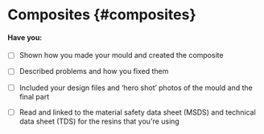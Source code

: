 # Composites {#composites}

#### Have you:

* [ ] Shown how you made your mould and created the composite

* [ ] Described problems and how you fixed them

* [ ] Included your design files and ‘hero shot’ photos of the mould and the final part

* [ ] Read and linked to the material safety data sheet \(MSDS\) and technical data sheet \(TDS\) for the resins that you're using



